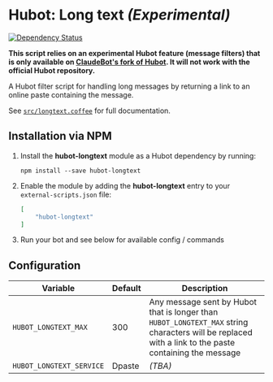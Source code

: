 # Hubot: Long text _(Experimental)_

[![Dependency Status](https://david-dm.org/ClaudeBot/hubot-longtext.svg?style=flat-square)](https://david-dm.org/ClaudeBot/hubot-longtext)

__This script relies on an experimental Hubot feature (message filters) that is only available on [ClaudeBot's fork of Hubot](//github.com/ClaudeBot/hubot). It will not work with the official Hubot repository.__

A Hubot filter script for handling long messages by returning a link to an online paste containing the message.

See [`src/longtext.coffee`](src/longtext.coffee) for full documentation.


## Installation via NPM

1. Install the __hubot-longtext__ module as a Hubot dependency by running:

    ```
    npm install --save hubot-longtext
    ```

2. Enable the module by adding the __hubot-longtext__ entry to your `external-scripts.json` file:

    ```json
    [
        "hubot-longtext"
    ]
    ```

3. Run your bot and see below for available config / commands


## Configuration

Variable | Default | Description
--- | --- | ---
`HUBOT_LONGTEXT_MAX` | 300 | Any message sent by Hubot that is longer than `HUBOT_LONGTEXT_MAX` string characters will be replaced with a link to the paste containing the message
`HUBOT_LONGTEXT_SERVICE` | Dpaste | _(TBA)_
